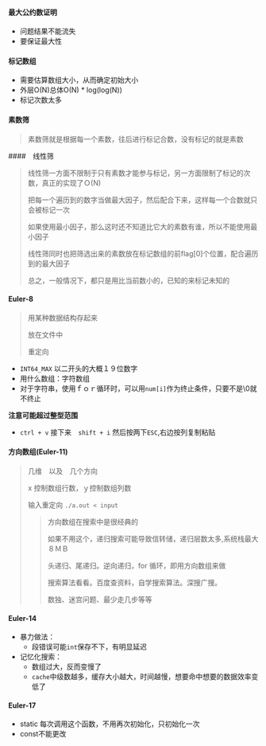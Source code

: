 #### 最大公约数证明

* 问题结果不能流失
* 要保证最大性

#### 标记数组

* 需要估算数组大小，从而确定初始大小
* 外层O(N)总体O(N) * log(log(N))
* 标记次数太多

#### 素数筛

> 素数筛就是根据每一个素数，往后进行标记合数，没有标记的就是素数

####　线性筛

> 线性筛一方面不限制于只有素数才能参与标记，另一方面限制了标记的次数，真正的实现了Ｏ(N)
>
> 把每一个遍历到的数字当做最大因子，然后配合下来，这样每一个合数就只会被标记一次
>
> 如果使用最小因子，那么这时还不知道比它大的素数有谁，所以不能使用最小因子
>
> 线性筛同时也把筛选出来的素数放在标记数组的前flag[0]个位置，配合遍历到的最大因子
>
> 总之，一般情况下，都只是用比当前数小的，已知的来标记未知的

#### Euler-8

> 用某种数据结构存起来
>
> 放在文件中
>
> 重定向

* `INT64_MAX` 以二开头的大概１９位数字
* 用什么数组：字符数组
* 对于字符串，使用ｆｏｒ循环时，可以用`num[i]`作为终止条件，只要不是\0就不终止

**注意可能超过整型范围**

* `ctrl + v` 接下来　`shift + i`  然后按两下`ESC`,右边按列复制粘贴

#### 方向数组(Euler-11)

> 几维　以及　几个方向
>
> x 控制数组行数，ｙ控制数组列数
>
> 输入重定向 `./a.out < input`
>
> > 方向数组在搜索中是很经典的
> >
> > 如果不用这个，递归搜索可能导致信转储，递归层数太多,系统栈最大８ＭＢ
> >
> > 头递归、尾递归。逆向递归，for 循环，即用方向数组来做
> >
> > 搜索算法看看。百度查资料，自学搜索算法。深搜广搜。
> >
> > 数独、迷宫问题、最少走几步等等

#### Euler-14

* 暴力做法：
  * 段错误可能`int`保存不下，有明显延迟
* 记忆化搜索：
  * 数组过大，反而变慢了
  * `cache`中级数越多，缓存大小越大，时间越慢，想要命中想要的数据效率变低了

#### Euler-17

* static 每次调用这个函数，不用再次初始化，只初始化一次
* const不能更改
